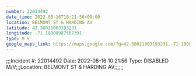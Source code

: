 ```yaml
---
number: 22014492
date_time: 2022-08-16T10:21:56+00:00
location: BELMONT ST & HARDING AV
latitude: 42.38021003193231
longitude: -71.18008987567391
type: M V
google_maps_link: https://maps.google.com/?q=42.38021003193231,-71.18008987567391
---
```


;;;Incident #: 22014492  Date: 2022-08-16 10:21:56   Type: DISABLED M/V;;;Location: BELMONT ST & HARDING AV;;;;;;
